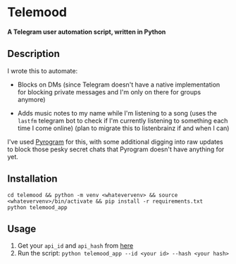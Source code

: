 # Telemood 

__A Telegram user automation script, written in Python__


## Description

I wrote this to automate:

* Blocks on DMs (since Telegram doesn't have a native implementation for blocking private messages and I'm only on there
for groups anymore)

* Adds music notes to my name while I'm listening to a song (uses the `lastfm` telegram bot to check if I'm currently 
listening to something each time I come online) (plan to migrate this to listenbrainz if and when I can)

I've used [Pyrogram](https://github.com/pyrogram/pyrogram) for this, with some additional digging into raw updates to 
block those pesky secret chats that Pyrogram doesn't have anything for yet.


## Installation

    cd telemood && python -m venv <whatevervenv> && source <whatevervenv>/bin/activate && pip install -r requirements.txt
    python telemood_app


## Usage

1. Get your `api_id` and `api_hash` from [here](https://my.telegram.org/auth?to=apps)
2. Run the script: `python telemood_app --id <your id> --hash <your hash>`
	
